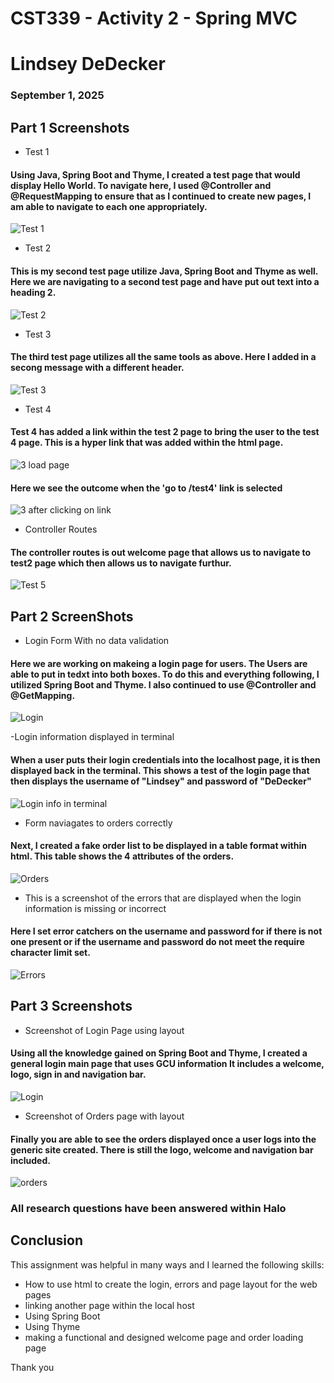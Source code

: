 # CST339 - Activity 2 - Spring MVC
# Lindsey DeDecker
### September 1, 2025



## Part 1  Screenshots


- Test 1
#### Using Java, Spring Boot and Thyme, I created a test page that would display Hello World.  To navigate here, I used @Controller and @RequestMapping to ensure that as I continued to create new pages, I am able to navigate to each one appropriately.

![Test 1](./1.png)

- Test 2
#### This is my second test page utilize Java, Spring Boot and Thyme as well.  Here we are navigating to a second test page and have put out text into a heading 2. 
![Test 2](./2.png)

- Test 3
#### The third test page utilizes all the same tools as above. Here I added in a secong message with a different header. 

![ Test 3](./3.png)

- Test 4 
#### Test 4 has added a link within the test 2 page to bring the user to the test 4 page. This is a hyper link that was added within the html page. 

![3 load page](./3-1.png)
#### Here we see the outcome when the 'go to /test4' link is selected
![3 after clicking on link](./3-2.png)

- Controller Routes

#### The controller routes is out welcome page that allows us to navigate to test2 page which then allows us to navigate furthur. 

![Test 5](./Controller.png)

## Part 2 ScreenShots

- Login Form With no data validation
#### Here we are working on makeing a login page for users.  The Users are able to put in tedxt into both boxes.  To do this and everything following, I utilized Spring Boot and Thyme. I also continued to use @Controller and @GetMapping. 

![Login](./Login.png)


-Login information displayed in terminal
#### When a user puts their login credentials into the localhost page, it is then displayed back in the terminal.  This shows a test of the login page that then displays the username of "Lindsey" and password of "DeDecker"

![Login info in terminal](./userandpw.png)

- Form naviagates to orders correctly
#### Next, I created a fake order list to be displayed in a table format within html.  This table shows the 4 attributes of the orders.  

![Orders](./orders.png)

- This is a screenshot of the errors that are displayed when the login information is missing or incorrect
#### Here I set error catchers on the username and password for if there is not one present or if the username and password do not meet the require character limit set.

![Errors](./Errors.png)

## Part 3  Screenshots

- Screenshot of Login Page using layout
#### Using all the knowledge gained on Spring Boot and Thyme, I created a general login main page that uses GCU information  It includes a welcome, logo, sign in and navigation bar.  

![Login](./31.png)

- Screenshot of Orders page with layout
#### Finally you are able to see the orders displayed once a user logs into the generic site created.  There is still the logo, welcome and navigation bar included. 

![orders](./32.png)

### All research questions have been answered within Halo

## Conclusion

This assignment was helpful in many ways and I learned the following skills:

- How to use html to create the login, errors and page layout for the web pages
- linking another page within the local host
- Using Spring Boot 
- Using Thyme
- making a functional and designed welcome page and order loading page

Thank you


